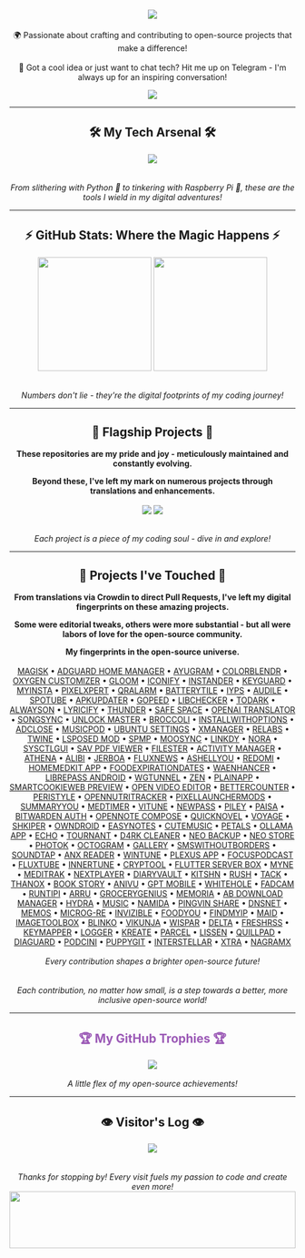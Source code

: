 <h1 align="center">
    <img src="https://readme-typing-svg.herokuapp.com/?font=Righteous&size=50&center=true&vCenter=true&width=1500&height=75&duration=2500&lines=Welcome+to+my+digital+playground!+👋;I'm+𝗛𝗼𝗹𝗶,+code+enthusiast+and+open-source+advocate!;Let's+dive+into+my+world+of+bits+and+bytes!" />
</h1>

<div align="center">
    
🌍 Passionate about crafting and contributing to open-source projects that make a difference! <br><br>
💬 Got a cool idea or just want to chat tech? Hit me up on Telegram - I'm always up for an inspiring conversation!

</div>

<div align="center"> 
  <a href="https://t.me/microzort">
    <img src="https://img.shields.io/badge/Let's_Connect!-333333?style=for-the-badge&logo=telegram&logoColor=blue" />
  </a>
</div>

---
 
<h2 align="center">🛠️ My Tech Arsenal 🛠️</h2>

<div align="center">
    <img src="https://skillicons.dev/icons?i=python,github,vscode,linux,debian,raspberrypi" />
</div>

<div align="center">
    <br><br>
    <i>From slithering with Python 🐍 to tinkering with Raspberry Pi 🥧, these are the tools I wield in my digital adventures!</i>
</div>

---

<h2 align="center">⚡ GitHub Stats: Where the Magic Happens ⚡</h2>

<div align=center>  
  <img height=200 align="center" src="https://github-readme-stats.vercel.app/api?username=mikropsoft&rank_icon=github" />
  <img height=200 align="center" src="https://github-readme-stats.vercel.app/api/top-langs/?username=mikropsoft" />
</div>

<div align="center">
    <br><br>
    <i>Numbers don't lie - they're the digital footprints of my coding journey!</i>
</div>

---

<h2 align="center">🚀 Flagship Projects 🚀</h2>

<div align="center">
    
**These repositories are my pride and joy - meticulously maintained and constantly evolving.**

**Beyond these, I've left my mark on numerous projects through translations and enhancements.**
    
</div>

<div align=center>   
  <img align="center" src="https://github-readme-stats.vercel.app/api/pin/?username=mikropsoft&repo=StevenBlock"/>
  <img align="center" src="https://github-readme-stats.vercel.app/api/pin/?username=mikropsoft&repo=Security-Scan-Automator"/>
</div>

<div align="center">
    <br><br>
    <i>Each project is a piece of my coding soul - dive in and explore!</i>
</div>

---

<h2 align="center">🌟 Projects I've Touched 🌟</h2>

<div align="center">
    
**From translations via Crowdin to direct Pull Requests, I've left my digital fingerprints on these amazing projects.**

**Some were editorial tweaks, others were more substantial - but all were labors of love for the open-source community.**    

</div>

<div align="center">
    <strong>My fingerprints in the open-source universe.</strong><br><br>
    <a href="https://github.com/topjohnwu/Magisk">MAGISK</a> • 
    <a href="https://github.com/JGeek00/adguard-home-manager">ADGUARD HOME MANAGER</a> • 
    <a href="https://github.com/AyuGram">AYUGRAM</a> • 
    <a href="https://github.com/Mahmud0808/ColorBlendr">COLORBLENDR</a> • 
    <a href="https://github.com/DHD2280/Oxygen-Customizer">OXYGEN CUSTOMIZER</a> • 
    <a href="https://github.com/MateriiApps/Gloom">GLOOM</a> • 
    <a href="https://github.com/Mahmud0808/Iconify">ICONIFY</a> • 
    <a href="https://thedise.me/instander">INSTANDER</a> • 
    <a href="https://github.com/AChep/keyguard-app">KEYGUARD</a> • 
    <a href="https://myinsta.app">MYINSTA</a> • 
    <a href="https://github.com/siavash79/PixelXpert">PIXELXPERT</a> • 
    <a href="https://github.com/sweakpl/qralarm-android">QRALARM</a> • 
    <a href="https://github.com/CominAtYou/BatteryTile">BATTERYTILE</a> • 
    <a href="https://github.com/StellarSand/IYPS">IYPS</a> • 
    <a href="https://github.com/aleksey-saenko/MusicRecognizer">AUDILE</a> • 
    <a href="https://github.com/KRTirtho/spotube">SPOTUBE</a> • 
    <a href="https://github.com/rumboalla/apkupdater">APKUPDATER</a> • 
    <a href="https://github.com/GopeedLab/gopeed">GOPEED</a> • 
    <a href="https://github.com/LibChecker/LibChecker">LIBCHECKER</a> • 
    <a href="https://github.com/darkmoonight/ToDark">TODARK</a> • 
    <a href="https://github.com/Domi04151309/AlwaysOn">ALWAYSON</a> • 
    <a href="https://github.com/WXRIW/Lyricify-App">LYRICIFY</a> • 
    <a href="https://github.com/thunder-app/thunder">THUNDER</a> • 
    <a href="https://github.com/aashishksahu/SafeSpace">SAFE SPACE</a> • 
    <a href="https://github.com/openai-translator/openai-translator">OPENAI TRANSLATOR</a> • 
    <a href="https://github.com/Lambada10/SongSync">SONGSYNC</a> • 
    <a href="https://github.com/sweakpl/unlock-master">UNLOCK MASTER</a> • 
    <a href="https://github.com/flauschtrud/broccoli">BROCCOLI</a> • 
    <a href="https://github.com/zacharee/InstallWithOptions">INSTALLWITHOPTIONS</a> • 
    <a href="https://github.com/zjyzip/AdClose">ADCLOSE</a> • 
    <a href="https://github.com/ubuntu-flutter-community/musicpod">MUSICPOD</a> • 
    <a href="https://github.com/ubuntu-flutter-community/settings">UBUNTU SETTINGS</a> • 
    <a href="https://github.com/Team-xManager/xManager">XMANAGER</a> • 
    <a href="https://github.com/theimpulson/ReLabs">RELABS</a> • 
    <a href="https://github.com/msasikanth/twine">TWINE</a> • 
    <a href="https://github.com/mywalkb/LSPosed_mod">LSPOSED MOD</a> • 
    <a href="https://github.com/toasterofbread/spmp">SPMP</a> • 
    <a href="https://github.com/Moosync/Moosync">MOOSYNC</a> • 
    <a href="https://github.com/JGeek00/linkdy">LINKDY</a> • 
    <a href="https://github.com/Sandakan/Nora">NORA</a> • 
    <a href="https://github.com/Lennoard/SysctlGUI">SYSCTLGUI</a> • 
    <a href="https://github.com/Sav22999/sav-pdf-viewer-pro">SAV PDF VIEWER</a> • 
    <a href="https://github.com/roozbehzarei/filester">FILESTER</a> • 
    <a href="https://github.com/sdex/ActivityManager">ACTIVITY MANAGER</a> • 
    <a href="https://github.com/SebaUbuntu/Athena">ATHENA</a> • 
    <a href="https://github.com/Myzel394/Alibi">ALIBI</a> • 
    <a href="https://github.com/LemmyNet/jerboa">JERBOA</a> • 
    <a href="https://github.com/KevinCFechtel/FluxNews">FLUXNEWS</a> • 
    <a href="https://github.com/DP-Hridayan/aShellYou">ASHELLYOU</a> • 
    <a href="https://github.com/acszo/Redomi">REDOMI</a> • 
    <a href="https://github.com/pewaru-333/HomeMedkit-App">HOMEMEDKIT APP</a> • 
    <a href="https://github.com/lorenzovngl/FoodExpirationDates">FOODEXPIRATIONDATES</a> • 
    <a href="https://github.com/Dev4Mod/WaEnhancer">WAENHANCER</a> • 
    <a href="https://github.com/LibrePass/LibrePass-Android">LIBREPASS ANDROID</a> • 
    <a href="https://github.com/zaneschepke/wgtunnel">WGTUNNEL</a> • 
    <a href="https://github.com/pakka-papad/Zen">ZEN</a> • 
    <a href="https://github.com/ismartcoding/plain-app">PLAINAPP</a> • 
    <a href="https://github.com/CookieJarApps/SmartCookieWeb-Preview">SMARTCOOKIEWEB PREVIEW</a> • 
    <a href="https://github.com/devhyper/open-video-editor">OPEN VIDEO EDITOR</a> • 
    <a href="https://github.com/albertvaka/bettercounter">BETTERCOUNTER</a> • 
    <a href="https://github.com/Hamza417/Peristyle">PERISTYLE</a> • 
    <a href="https://github.com/simonoppowa/OpenNutriTracker">OPENNUTRITRACKER</a> • 
    <a href="https://github.com/KieronQuinn/PixelLauncherMods">PIXELLAUNCHERMODS</a> • 
    <a href="https://github.com/talosross/SummaryYou">SUMMARYYOU</a> • 
    <a href="https://github.com/Futsch1/medTimer">MEDTIMER</a> • 
    <a href="https://github.com/25huizengek1/ViTune">VITUNE</a> • 
    <a href="https://github.com/6eero/NewPass">NEWPASS</a> • 
    <a href="https://github.com/justdeko/piley">PILEY</a> • 
    <a href="https://github.com/h4h13/paisa-app">PAISA</a> • 
    <a href="https://github.com/bitwarden/authenticator-android">BITWARDEN AUTH</a> • 
    <a href="https://github.com/YangDai2003/OpenNote-Compose">OPENNOTE COMPOSE</a> • 
    <a href="https://github.com/LagradOst/QuickNovel">QUICKNOVEL</a> • 
    <a href="https://github.com/dluvian/voyage">VOYAGE</a> • 
    <a href="https://github.com/Efimj/Shkiper">SHKIPER</a> • 
    <a href="https://github.com/BinTianqi/OwnDroid">OWNDROID</a> • 
    <a href="https://github.com/Kin69/EasyNotes">EASYNOTES</a> • 
    <a href="https://github.com/sosauce/CuteMusic">CUTEMUSIC</a> • 
    <a href="https://github.com/LeoColman/Petals">PETALS</a> • 
    <a href="https://github.com/JHubi1/ollama-app">OLLAMA APP</a> • 
    <a href="https://github.com/brahmkshatriya/echo">ECHO</a> • 
    <a href="https://github.com/Zimbelstern/Tournant">TOURNANT</a> • 
    <a href="https://github.com/D4rK7355608/com.d4rk.cleaner">D4RK CLEANER</a> • 
    <a href="https://github.com/NeoApplications/Neo-Backup">NEO BACKUP</a> • 
    <a href="https://github.com/NeoApplications/Neo-Store">NEO STORE</a> • 
    <a href="https://github.com/leonlatsch/Photok">PHOTOK</a> • 
    <a href="https://github.com/OctoGramApp/OctoGram">OCTOGRAM</a> • 
    <a href="https://github.com/IacobIonut01/Gallery">GALLERY</a> • 
    <a href="https://github.com/smswithoutborders/SMSWithoutBorders-App-Android">SMSWITHOUTBORDERS</a> • 
    <a href="https://github.com/Angel-Studio/SoundTap">SOUNDTAP</a> •  
    <a href="https://github.com/Anxcye/anx-reader">ANX READER</a> • 
    <a href="https://github.com/tranht17/WinTune">WINTUNE</a> • 
    <a href="https://github.com/techlore/Plexus-app">PLEXUS APP</a> • 
    <a href="https://github.com/allentown521/FocusPodcast">FOCUSPODCAST</a> • 
    <a href="https://github.com/mu-fazil-vk/FluxTube">FLUXTUBE</a> • 
    <a href="https://github.com/Malopieds/InnerTune">INNERTUNE</a> • 
    <a href="https://github.com/nfdz/Cryptool">CRYPTOOL</a> • 
    <a href="https://github.com/lollipopkit/flutter_server_box">FLUTTER SERVER BOX</a> • 
    <a href="https://github.com/Pool-Of-Tears/Myne">MYNE</a> • 
    <a href="https://github.com/AdamGuidarini/MediTrak">MEDITRAK</a> • 
    <a href="https://github.com/anilbeesetti/nextplayer">NEXTPLAYER</a> • 
    <a href="https://github.com/SankethBK/diaryvault">DIARYVAULT</a> • 
    <a href="https://github.com/aimok04/kitshn">KITSHN</a> • 
    <a href="https://github.com/shub39/Rush">RUSH</a> • 
    <a href="https://github.com/patzly/tack-android">TACK</a> • 
    <a href="https://github.com/Tornaco/Thanox">THANOX</a> • 
    <a href="https://github.com/Acclorite/book-story">BOOK STORY</a> • 
    <a href="https://github.com/SkyD666/AniVu">ANIVU</a> • 
    <a href="https://github.com/Taewan-P/gpt_mobile">GPT MOBILE</a> • 
    <a href="https://github.com/beradeep/whitehole">WHITEHOLE</a> • 
    <a href="https://github.com/anonfaded/FadCam">FADCAM</a> • 
    <a href="https://github.com/runtipi/runtipi">RUNTIPI</a> • 
    <a href="https://github.com/KSSidll/Arru">ARRU</a> • 
    <a href="https://github.com/DanielRendox/GroceryGenius">GROCERYGENIUS</a> • 
    <a href="https://github.com/xp4u1/memoria">MEMORIA</a> • 
    <a href="https://github.com/amir1376/ab-download-manager">AB DOWNLOAD MANAGER</a> • 
    <a href="https://github.com/hydralauncher/hydra">HYDRA</a> • 
    <a href="https://github.com/MissingCore/Music">MUSIC</a> • 
    <a href="https://github.com/namidaco/namida">NAMIDA</a> • 
    <a href="https://github.com/stonith404/pingvin-share">PINGVIN SHARE</a> • 
    <a href="https://github.com/t895/DNSNet">DNSNET</a> • 
    <a href="https://github.com/usememos/memos">MEMOS</a> • 
    <a href="https://github.com/WSTxda/MicroG-RE">MICROG-RE</a> • 
    <a href="https://github.com/Gedsh/InviZible">INVIZIBLE</a> • 
    <a href="https://github.com/maksimowiczm/FoodYou">FOODYOU</a> • 
    <a href="https://github.com/maksimowiczm/find-my-ip">FINDMYIP</a> • 
    <a href="https://github.com/Mobile-Artificial-Intelligence/maid">MAID</a> • 
    <a href="https://github.com/T8RIN/ImageToolbox">IMAGETOOLBOX</a> • 
    <a href="https://github.com/blinko-space/blinko">BLINKO</a> • 
    <a href="https://github.com/go-vikunja/vikunja">VIKUNJA</a> • 
    <a href="https://github.com/Scriptbash/Wispar">WISPAR</a> • 
    <a href="https://github.com/supershadoe/delta">DELTA</a> • 
    <a href="https://github.com/FreshRSS/FreshRSS">FRESHRSS</a> •
    <a href="https://github.com/keymapperorg/KeyMapper">KEYMAPPER</a> •
    <a href="https://github.com/Sanmeet007/logger">LOGGER</a> •
    <a href="https://github.com/knighthat/Kreate">KREATE</a> •
    <a href="https://github.com/itsvic-dev/parcel">PARCEL</a> •
    <a href="https://github.com/GrakovNe/lissen-android">LISSEN</a> •
    <a href="https://github.com/quillpad/quillpad">QUILLPAD</a> •
    <a href="https://github.com/Faltenreich/Diaguard">DIAGUARD</a> •
    <a href="https://github.com/XilinJia/Podcini.X">PODCINI</a> •
    <a href="https://github.com/catpuppyapp/PuppyGit">PUPPYGIT</a> •
    <a href="https://github.com/jwr1/interstellar">INTERSTELLAR</a> •
    <a href="https://github.com/crackededed/Xtra">XTRA</a> •
    <a href="https://github.com/risin42/NagramX">NAGRAMX</a><br><br>
    <i>Every contribution shapes a brighter open-source future!</i>
</div>

<div align="center">
    <br><br>
    <i>Each contribution, no matter how small, is a step towards a better, more inclusive open-source world!</i> 
</div>

---

<h2 align="center" style="color: #9b59b6;">🏆 My GitHub Trophies 🏆</h2>

<div align="center">
    <img src="https://github-profile-trophy.vercel.app/?username=mikropsoft&theme=flat&margin-w=15" /><br><br>
    <i>A little flex of my open-source achievements!</i>
</div>

---

<h2 align="center">👁️ Visitor's Log 👁️</h2>

<div align="center">
    <a href="https://u8views.com/github/mikropsoft">
        <img src="https://u8views.com/api/v1/github/profiles/75412448/views/day-week-month-total-count.svg">
    </a>
</div>

<div align="center">
    <br><br>
    <i>Thanks for stopping by! Every visit fuels my passion to code and create even more!</i>
</div>

<img src="https://raw.githubusercontent.com/matfantinel/matfantinel/master/waves.svg" width="100%" height="100">
